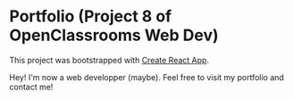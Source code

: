 # Portfolio (Project 8 of OpenClassrooms Web Dev)
This project was bootstrapped with [Create React App](https://github.com/facebook/create-react-app).

Hey! 
I'm now a web developper (maybe).
Feel free to visit my portfolio and contact me!
